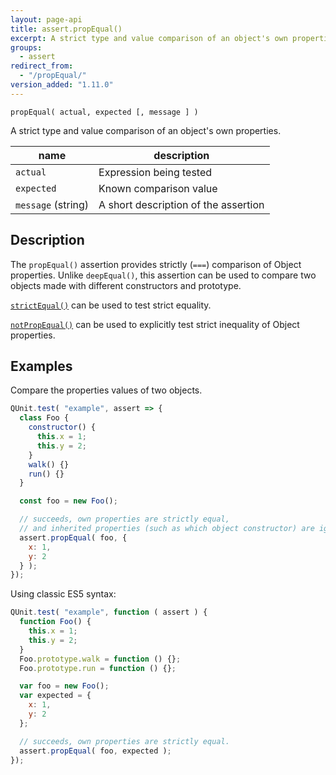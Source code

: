 ```yaml
---
layout: page-api
title: assert.propEqual()
excerpt: A strict type and value comparison of an object's own properties.
groups:
  - assert
redirect_from:
  - "/propEqual/"
version_added: "1.11.0"
---
```


`propEqual( actual, expected [, message ] )`

A strict type and value comparison of an object's own properties.

| name | description |
|------|-------------|
| `actual` | Expression being tested |
| `expected` | Known comparison value |
| `message` (string) | A short description of the assertion |

## Description

The `propEqual()` assertion provides strictly (`===`) comparison of Object properties. Unlike `deepEqual()`, this assertion can be used to compare two objects made with different constructors and prototype.

[`strictEqual()`](./strictEqual.md) can be used to test strict equality.

[`notPropEqual()`](./notPropEqual.md) can be used to explicitly test strict inequality of Object properties.

## Examples

Compare the properties values of two objects.

```js
QUnit.test( "example", assert => {
  class Foo {
    constructor() {
      this.x = 1;
      this.y = 2;
    }
    walk() {}
    run() {}
  }

  const foo = new Foo();

  // succeeds, own properties are strictly equal,
  // and inherited properties (such as which object constructor) are ignored.
  assert.propEqual( foo, {
    x: 1,
    y: 2
  } );
});
```

Using classic ES5 syntax:

```js
QUnit.test( "example", function ( assert ) {
  function Foo() {
    this.x = 1;
    this.y = 2;
  }
  Foo.prototype.walk = function () {};
  Foo.prototype.run = function () {};

  var foo = new Foo();
  var expected = {
    x: 1,
    y: 2
  };

  // succeeds, own properties are strictly equal.
  assert.propEqual( foo, expected );
});
```
